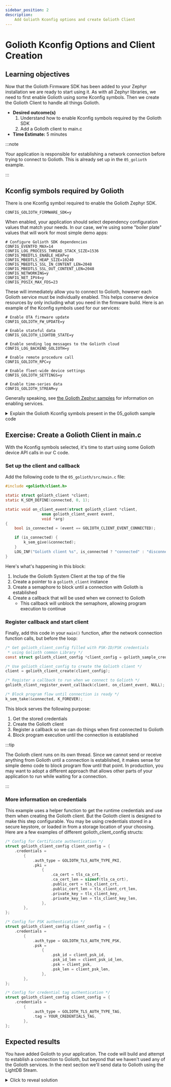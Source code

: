 ```yaml
---
sidebar_position: 2
description:
    Add Golioth Kconfig options and create Golioth Client
---
```


# Golioth Kconfig Options and Client Creation

## Learning objectives

Now that the Golioth Firmware SDK has been added to your Zephyr installation we
are ready to start using it. As with all Zephyr libraries, we need to first
enable Golioth using some Kconfig symbols. Then we create the Golioth Client to
handle all things Golioth.

* **Desired outcome(s)**
  1. Understand how to enable Kconfig symbols required by the Golioth SDK
  2. Add a Golioth client to main.c
* **Time Estimate:** 5 minutes

:::note

Your application is responsible for establishing a network connection before
trying to connect to Golioth. This is already set up in the `05_golioth`
example.

:::

## Kconfig symbols required by Golioth

There is one Kconfig symbol required to enable the Golioth Zephyr SDK.

```kconfig
CONFIG_GOLIOTH_FIRMWARE_SDK=y
```

When enabled, your application should select dependency configuration values
that match your needs. In our case, we're using some "boiler plate" values that
will work for most simple demo apps:

```kconfig
# Configure Golioth SDK dependencies
CONFIG_EVENTFD_MAX=14
CONFIG_LOG_PROCESS_THREAD_STACK_SIZE=1536
CONFIG_MBEDTLS_ENABLE_HEAP=y
CONFIG_MBEDTLS_HEAP_SIZE=10240
CONFIG_MBEDTLS_SSL_IN_CONTENT_LEN=2048
CONFIG_MBEDTLS_SSL_OUT_CONTENT_LEN=2048
CONFIG_NETWORKING=y
CONFIG_NET_IPV4=y
CONFIG_POSIX_MAX_FDS=23
```

These will immediately allow you to connect to Golioth, however each Golioth
service must be individually enabled. This helps conserve device resources by
only including what you need in the firmware build. Here is an example of the
Kconfig symbols used for our services:

```
# Enable OTA firmware update
CONFIG_GOLIOTH_FW_UPDATE=y

# Enable stateful data
CONFIG_GOLIOTH_LIGHTDB_STATE=y

# Enable sending log messages to the Golioth cloud
CONFIG_LOG_BACKEND_GOLIOTH=y

# Enable remote procedure call
CONFIG_GOLIOTH_RPC=y

# Enable fleet-wide device settings
CONFIG_GOLIOTH_SETTINGS=y

# Enable time-series data
CONFIG_GOLIOTH_STREAM=y
```

Generally speaking, see [the Golioth Zephyr
samples](https://github.com/golioth/golioth-zephyr-sdk/tree/main/samples) for
information on enabling services.

<details>
    <summary>Explain the Golioth Kconfig symbols present in the 05_golioth sample code</summary>

Some Golioth Kconfig symbols are already enabled [in the `prj.conf` file of the
`05_golioth`
application](https://github.com/golioth/zephyr-training/blob/main/05_golioth/prj.conf)
we're working with in this module.

* We use the [Golioth common
  library](https://github.com/golioth/golioth-firmware-sdk/tree/main/examples/zephyr/common)
  for credential and connection management

    ```
    CONFIG_GOLIOTH_SAMPLE_COMMON=y
    ```

* These symbols enable [Golioth runtime
  settings](https://github.com/golioth/golioth-firmware-sdk/blob/main/examples/zephyr/hello/README.md#psk-based-auth---runtime)
  so that WiFi and Golioth credentials can be stored in the settings partition
  from the shell

    ```
    # Runtime credentials
    CONFIG_SETTINGS=y
    CONFIG_SETTINGS_RUNTIME=y
    CONFIG_GOLIOTH_SAMPLE_HARDCODED_CREDENTIALS=n
    CONFIG_GOLIOTH_SAMPLE_PSK_SETTINGS=y
    CONFIG_GOLIOTH_SAMPLE_SETTINGS_AUTOLOAD=y
    CONFIG_GOLIOTH_SAMPLE_SETTINGS_SHELL=y

    CONFIG_FLASH=y
    CONFIG_FLASH_MAP=y
    CONFIG_NVS=y

    CONFIG_SHELL=y
    ```

</details>

## Exercise: Create a Golioth Client in main.c

With the Kconfig symbols selected, it's time to start using some Golioth device
API calls in our C code.

### Set up the client and callback

Add the following code to the `05_golioth/src/main.c` file:

```c
#include <golioth/client.h>

static struct golioth_client *client;
static K_SEM_DEFINE(connected, 0, 1);

static void on_client_event(struct golioth_client *client,
			    enum golioth_client_event event,
			    void *arg)
{
	bool is_connected = (event == GOLIOTH_CLIENT_EVENT_CONNECTED);

	if (is_connected) {
		k_sem_give(&connected);
	}
	LOG_INF("Golioth client %s", is_connected ? "connected" : "disconnected");
}
```

Here's what's happening in this block:

1. Include the Golioth System Client at the top of the file
2. Create a pointer to a `golioth_client` instance
3. Create a semaphore to block until a connection with Golioth is established
4. Create a callback that will be used when we connect to Golioth
    * This callback will unblock the semaphore, allowing program execution to
      continue

### Register callback and start client

Finally, add this code in your `main()` function, after the network connection
function calls, but before the loop:

```c
/* Get golioth_client_config filled with PSK-ID/PSK credentials
 * using Golioth common Library */
const struct golioth_client_config *client_config = golioth_sample_credentials_get();

/* Use golioth_client_config to create the Golioth client */
client = golioth_client_create(client_config);

/* Register a callback to run when we connect to Golioth */
golioth_client_register_event_callback(client, on_client_event, NULL);

/* Block program flow until connection is ready */
k_sem_take(&connected, K_FOREVER);
```

This block serves the following purpose:

1. Get the stored credentials
2. Create the Golioth client
3. Register a callback so we can do things when first connected to Golioth
4. Block program execution until the connection is established

:::tip

The Golioth client runs on its own thread. Since we cannot send or receive
anything from Golioth until a connection is established, it makes sense for
simple demo code to block program flow until that point. In production, you may
want to adopt a different approach that allows other parts of your application
to run while waiting for a connection.

:::

### More information on credentials

This example uses a helper function to get the runtime credentials and use them
when creating the Golioth client. But the Golioth client is designed to make
this step configurable. You may be using credentials stored in a secure
keystore, or loaded in from a storage location of your choosing. Here are a few
examples of different golioth_client_config structs:

```c
/* Config for Certificate authentication */
struct golioth_client_config client_config = {
    .credentials =
        {
            .auth_type = GOLIOTH_TLS_AUTH_TYPE_PKI,
            .pki =
                {
                    .ca_cert = tls_ca_crt,
                    .ca_cert_len = sizeof(tls_ca_crt),
                    .public_cert = tls_client_crt,
                    .public_cert_len = tls_client_crt_len,
                    .private_key = tls_client_key,
                    .private_key_len = tls_client_key_len,
                },
        },
};

/* Config for PSK authentication */
struct golioth_client_config client_config = {
    .credentials =
        {
            .auth_type = GOLIOTH_TLS_AUTH_TYPE_PSK,
            .psk =
                {
                    .psk_id = client_psk_id,
                    .psk_id_len = client_psk_id_len,
                    .psk = client_psk,
                    .psk_len = client_psk_len,
                },
        },
};

/* Config for credential tag authentication */
struct golioth_client_config client_config = {
    .credentials =
        {
            .auth_type = GOLIOTH_TLS_AUTH_TYPE_TAG,
            .tag = YOUR_CREDENTIALS_TAG,
        },
};
```

## Expected results

You have added Golioth to your application. The code will build and attempt to
establish a connection to Golioth, but beyond that we haven't used any of the
Golioth services. In the next section we'll send data to Golioth using the
LightDB Steam.

<details>
    <summary>Click to reveal solution</summary>

Here is an excerpt from `main.c` that includes the added code from this section:
```c
/* There are existing file contents above this line that aren't shown */
/*   - additions you should have made are highlighted below           */

// highlight-start
#include <golioth/client.h>
static struct golioth_client *client;
static K_SEM_DEFINE(connected, 0, 1);

static void on_client_event(struct golioth_client *client,
			    enum golioth_client_event event,
			    void *arg)
{
	bool is_connected = (event == GOLIOTH_CLIENT_EVENT_CONNECTED);

	if (is_connected) {
		k_sem_give(&connected);
	}
	LOG_INF("Golioth client %s", is_connected ? "connected" : "disconnected");
}
// highlight-end

/* Main function */
int main(void)
{
	int ret;

	if (!device_is_ready(led1.port)) {
		return -EIO;
	}

	ret = gpio_pin_configure_dt(&led1, GPIO_OUTPUT_ACTIVE);
	if (ret < 0) {
		return -EIO;
	}

	/* Start timer-based LED blinker */
	k_timer_start(&my_timer, K_MSEC(200), K_MSEC(200));

	/* Start network connection (if necessary) */
	net_connect();

    // highlight-start
	const struct golioth_client_config *client_config = golioth_sample_credentials_get();
	client = golioth_client_create(client_config);
	golioth_client_register_event_callback(client, on_client_event, NULL);
	k_sem_take(&connected, K_FOREVER);
    // highlight-end

	int counter = 0;

	while (1) {
		printk("This is the main loop: %d\n", counter);
		++counter;
		k_msleep(SLEEP_TIME_MS);
	}
}
```

</details>
